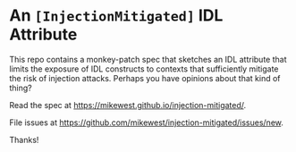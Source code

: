 # An `[InjectionMitigated]` IDL Attribute

This repo contains a monkey-patch spec that sketches an IDL attribute that limits
the exposure of IDL constructs to contexts that sufficiently mitigate the risk of
injection attacks. Perhaps you have opinions about that kind of thing?

Read the spec at <https://mikewest.github.io/injection-mitigated/>.

File issues at <https://github.com/mikewest/injection-mitigated/issues/new>.

Thanks!
